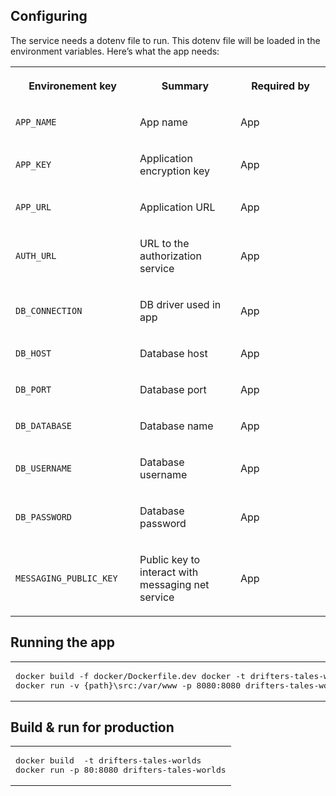 <h2>Configuring</h2><p>The service needs a dotenv file to run. This dotenv file will be loaded in the environment variables. Here’s what the app needs:</p><table data-layout="default" class="confluenceTable"><colgroup><col style="width: 226.67px;" /><col style="width: 226.67px;" /><col style="width: 226.67px;" /></colgroup><tbody><tr><th class="confluenceTh"><p><strong>Environement key</strong></p></th><th class="confluenceTh"><p><strong>Summary</strong></p></th><th class="confluenceTh"><p><strong>Required by</strong></p></th></tr><tr><td class="confluenceTd"><p><code>APP_NAME</code></p></td><td class="confluenceTd"><p>App name</p></td><td class="confluenceTd"><p>App</p></td></tr><tr><td class="confluenceTd"><p><code>APP_KEY</code></p></td><td class="confluenceTd"><p>Application encryption key</p></td><td class="confluenceTd"><p>App</p></td></tr><tr><td class="confluenceTd"><p><code>APP_URL</code></p></td><td class="confluenceTd"><p>Application URL</p></td><td class="confluenceTd"><p>App</p></td></tr><tr><td class="confluenceTd"><p><code>AUTH_URL</code></p></td><td class="confluenceTd"><p>URL to the authorization service</p></td><td class="confluenceTd"><p>App</p></td></tr><tr><td class="confluenceTd"><p><code>DB_CONNECTION</code></p></td><td class="confluenceTd"><p>DB driver used in app</p></td><td class="confluenceTd"><p>App</p></td></tr><tr><td class="confluenceTd"><p><code>DB_HOST</code></p></td><td class="confluenceTd"><p>Database host</p></td><td class="confluenceTd"><p>App</p></td></tr><tr><td class="confluenceTd"><p><code>DB_PORT</code></p></td><td class="confluenceTd"><p>Database port</p></td><td class="confluenceTd"><p>App</p></td></tr><tr><td class="confluenceTd"><p><code>DB_DATABASE</code></p></td><td class="confluenceTd"><p>Database name</p></td><td class="confluenceTd"><p>App</p></td></tr><tr><td class="confluenceTd"><p><code>DB_USERNAME</code></p></td><td class="confluenceTd"><p>Database username</p></td><td class="confluenceTd"><p>App</p></td></tr><tr><td class="confluenceTd"><p><code>DB_PASSWORD</code></p></td><td class="confluenceTd"><p>Database password</p></td><td class="confluenceTd"><p>App</p></td></tr><tr><td class="confluenceTd"><p><code>MESSAGING_PUBLIC_KEY</code></p></td><td class="confluenceTd"><p>Public key to interact with messaging net service</p></td><td class="confluenceTd"><p>App</p></td></tr></tbody></table><h2>Running the app</h2><table class="wysiwyg-macro" data-macro-name="code" data-macro-id="efa4bd8f-429e-42ea-8dec-9e3c37ac8a64" data-macro-schema-version="1" style="background-image: url(https://thefirstspine.atlassian.net/wiki/plugins/servlet/confluence/placeholder/macro-heading?definition=e2NvZGV9&amp;locale=en_US&amp;version=2); background-repeat: no-repeat;" data-macro-body-type="PLAIN_TEXT"><tr><td class="wysiwyg-macro-body"><pre>docker build -f docker/Dockerfile.dev docker -t drifters-tales-worlds
docker run -v {path}\src:/var/www -p 8080:8080 drifters-tales-worlds</pre></td></tr></table><h2>Build &amp; run for production</h2><table class="wysiwyg-macro" data-macro-name="code" data-macro-id="009a88ba-8cfd-437a-9055-11dfd9abacfb" data-macro-schema-version="1" style="background-image: url(https://thefirstspine.atlassian.net/wiki/plugins/servlet/confluence/placeholder/macro-heading?definition=e2NvZGV9&amp;locale=en_US&amp;version=2); background-repeat: no-repeat;" data-macro-body-type="PLAIN_TEXT"><tr><td class="wysiwyg-macro-body"><pre>docker build  -t drifters-tales-worlds
docker run -p 80:8080 drifters-tales-worlds</pre></td></tr></table>
